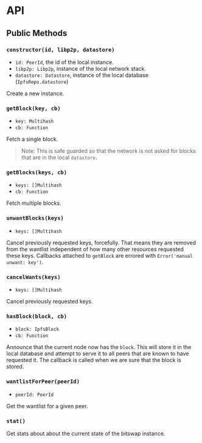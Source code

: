 # API

## Public Methods

### `constructor(id, libp2p, datastore)`

- `id: PeerId`, the id of the local instance.
- `libp2p: Libp2p`, instance of the local network stack.
- `datastore: Datastore`, instance of the local database (`IpfsRepo.datastore`)

Create a new instance.

### `getBlock(key, cb)`

- `key: Multihash`
- `cb: Function`

Fetch a single block.

> Note: This is safe guarded so that the network is not asked
> for blocks that are in the local `datastore`.

### `getBlocks(keys, cb)`

- `keys: []Multihash`
- `cb: Function`

Fetch multiple blocks.

### `unwantBlocks(keys)`

- `keys: []Multihash`

Cancel previously requested keys, forcefully. That means they are removed from the
wantlist independent of how many other resources requested these keys. Callbacks
attached to `getBlock` are errored with `Error('manual unwant: key')`.

### `cancelWants(keys)`

- `keys: []Multihash`

Cancel previously requested keys.


### `hasBlock(block, cb)`

- `block: IpfsBlock`
- `cb: Function`

Announce that the current node now has the `block`. This will store it
in the local database and attempt to serve it to all peers that are known
 to have requested it. The callback is called when we are sure that the block
 is stored.

### `wantlistForPeer(peerId)`

- `peerId: PeerId`

Get the wantlist for a given peer.

### `stat()`

Get stats about about the current state of the bitswap instance.
